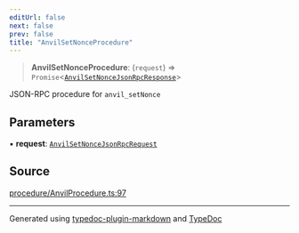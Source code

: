 ```yaml
---
editUrl: false
next: false
prev: false
title: "AnvilSetNonceProcedure"
---
```


> **AnvilSetNonceProcedure**: (`request`) => `Promise`\<[`AnvilSetNonceJsonRpcResponse`](/generated/type-aliases/anvilsetnoncejsonrpcresponse/)\>

JSON-RPC procedure for `anvil_setNonce`

## Parameters

▪ **request**: [`AnvilSetNonceJsonRpcRequest`](/generated/type-aliases/anvilsetnoncejsonrpcrequest/)

## Source

[procedure/AnvilProcedure.ts:97](https://github.com/evmts/tevm-monorepo/blob/main/vm/api/src/procedure/AnvilProcedure.ts#L97)

***
Generated using [typedoc-plugin-markdown](https://www.npmjs.com/package/typedoc-plugin-markdown) and [TypeDoc](https://typedoc.org/)
